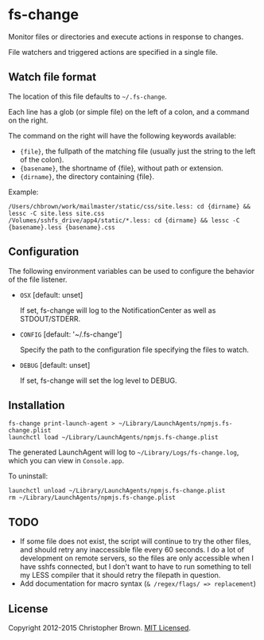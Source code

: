 # fs-change

Monitor files or directories and execute actions in response to changes.

File watchers and triggered actions are specified in a single file.


## Watch file format

The location of this file defaults to `~/.fs-change`.

Each line has a glob (or simple file) on the left of a colon, and a command on
the right.

The command on the right will have the following keywords available:

- `{file}`, the fullpath of the matching file (usually just the string to the
  left of the colon).
- `{basename}`, the shortname of {file}, without path or extension.
- `{dirname}`, the directory containing {file}.

Example:

    /Users/chbrown/work/mailmaster/static/css/site.less: cd {dirname} && lessc -C site.less site.css
    /Volumes/sshfs_drive/app4/static/*.less: cd {dirname} && lessc -C {basename}.less {basename}.css


## Configuration

The following environment variables can be used to configure the behavior of
the file listener.

* `OSX` [default: unset]

  If set, fs-change will log to the NotificationCenter as well as STDOUT/STDERR.

* `CONFIG` [default: '~/.fs-change']

  Specify the path to the configuration file specifying the files to watch.

* `DEBUG` [default: unset]

  If set, fs-change will set the log level to DEBUG.


## Installation

    fs-change print-launch-agent > ~/Library/LaunchAgents/npmjs.fs-change.plist
    launchctl load ~/Library/LaunchAgents/npmjs.fs-change.plist

The generated LaunchAgent will log to `~/Library/Logs/fs-change.log`, which
you can view in `Console.app`.

To uninstall:

    launchctl unload ~/Library/LaunchAgents/npmjs.fs-change.plist
    rm ~/Library/LaunchAgents/npmjs.fs-change.plist


## TODO

* If some file does not exist, the script will continue to try the other files,
  and should retry any inaccessible file every 60 seconds. I do a lot of development on
  remote servers, so the files are only accessible when I have sshfs connected,
  but I don't want to have to run something to tell my LESS compiler that it
  should retry the filepath in question.
* Add documentation for macro syntax (`& /regex/flags/ => replacement`)


## License

Copyright 2012-2015 Christopher Brown. [MIT Licensed](http://opensource.org/licenses/MIT).
